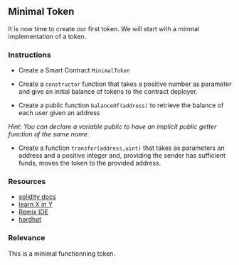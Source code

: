 ## Minimal Token

It is now time to create our first token. We will start with a minmal implementation of a token.

### Instructions

- Create a Smart Contract `MinimalToken`

- Create a `constructor` function that takes a positive number as parameter and give an initial balance of tokens to the contract deployer.

- Create a public function `balanceOf(address)` to retrieve the balance of each user given an address

_Hint: You can declare a variable public to have an implicit public getter function of the same name._

- Create a function `transfer(address,uint)` that takes as parameters an address and a positive integer and, providing the sender has sufficient funds, moves the token to the provided address.

### Resources

- [solidity docs](https://docs.soliditylang.org/)
- [learn X in Y](https://learnxinyminutes.com/docs/solidity/)
- [Remix IDE](https://remix.ethereum.org)
- [hardhat](https://hardhat.org)

### Relevance

This is a minimal functionning token.

